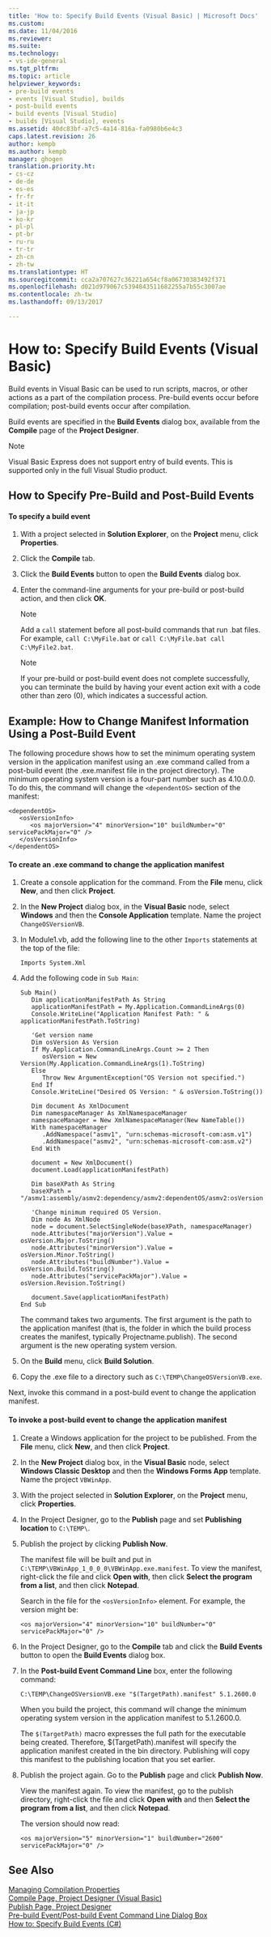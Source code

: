 ```yaml
---
title: 'How to: Specify Build Events (Visual Basic) | Microsoft Docs'
ms.custom: 
ms.date: 11/04/2016
ms.reviewer: 
ms.suite: 
ms.technology:
- vs-ide-general
ms.tgt_pltfrm: 
ms.topic: article
helpviewer_keywords:
- pre-build events
- events [Visual Studio], builds
- post-build events
- build events [Visual Studio]
- builds [Visual Studio], events
ms.assetid: 40dc83bf-a7c5-4a14-816a-fa0980b6e4c3
caps.latest.revision: 26
author: kempb
ms.author: kempb
manager: ghogen
translation.priority.ht:
- cs-cz
- de-de
- es-es
- fr-fr
- it-it
- ja-jp
- ko-kr
- pl-pl
- pt-br
- ru-ru
- tr-tr
- zh-cn
- zh-tw
ms.translationtype: HT
ms.sourcegitcommit: cca2a707627c36221a654cf8a06730383492f371
ms.openlocfilehash: d021d979067c5394843511682255a7b55c3007ae
ms.contentlocale: zh-tw
ms.lasthandoff: 09/13/2017

---
```

# <a name="how-to-specify-build-events-visual-basic"></a>How to: Specify Build Events (Visual Basic)
Build events in Visual Basic can be used to run scripts, macros, or other actions as a part of the compilation process. Pre-build events occur before compilation; post-build events occur after compilation.  
  
 Build events are specified in the **Build Events** dialog box, available from the **Compile** page of the **Project Designer**.  
  
> [!NOTE]
>  Visual Basic Express does not support entry of build events. This is supported only in the full Visual Studio product.  
  
## <a name="how-to-specify-pre-build-and-post-build-events"></a>How to Specify Pre-Build and Post-Build Events  
  
#### <a name="to-specify-a-build-event"></a>To specify a build event  
  
1.  With a project selected in **Solution Explorer**, on the **Project** menu, click **Properties**.  
  
2.  Click the **Compile** tab.  
  
3.  Click the **Build Events** button to open the **Build Events** dialog box.  
  
4.  Enter the command-line arguments for your pre-build or post-build action, and then click **OK**.  
  
    > [!NOTE]
    >  Add a `call` statement before all post-build commands that run .bat files. For example, `call C:\MyFile.bat` or `call C:\MyFile.bat call C:\MyFile2.bat`.  
  
    > [!NOTE]
    >  If your pre-build or post-build event does not complete successfully, you can terminate the build by having your event action exit with a code other than zero (0), which indicates a successful action.  
  
## <a name="example-how-to-change-manifest-information-using-a-post-build-event"></a>Example: How to Change Manifest Information Using a Post-Build Event  
 The following procedure shows how to set the minimum operating system version in the application manifest using an .exe command called from a post-build event (the .exe.manifest file in the project directory). The minimum operating system version is a four-part number such as 4.10.0.0. To do this, the command will change the `<dependentOS>` section of the manifest:  
  
```  
<dependentOS>  
   <osVersionInfo>  
      <os majorVersion="4" minorVersion="10" buildNumber="0" servicePackMajor="0" />  
   </osVersionInfo>  
</dependentOS>  
```  
  
#### <a name="to-create-an-exe-command-to-change-the-application-manifest"></a>To create an .exe command to change the application manifest  
  
1.  Create a console application for the command. From the **File** menu, click **New**, and then click **Project**.  
  
2.  In the **New Project** dialog box, in the **Visual Basic** node, select **Windows** and then the **Console Application** template. Name the project `ChangeOSVersionVB`.  
  
3.  In Module1.vb, add the following line to the other `Imports` statements at the top of the file:  
  
    ```  
    Imports System.Xml  
    ```  
  
4.  Add the following code in `Sub Main`:  
  
    ```  
    Sub Main()  
       Dim applicationManifestPath As String  
       applicationManifestPath = My.Application.CommandLineArgs(0)  
       Console.WriteLine("Application Manifest Path: " & applicationManifestPath.ToString)  
  
       'Get version name  
       Dim osVersion As Version  
       If My.Application.CommandLineArgs.Count >= 2 Then  
          osVersion = New Version(My.Application.CommandLineArgs(1).ToString)  
       Else  
          Throw New ArgumentException("OS Version not specified.")  
       End If  
       Console.WriteLine("Desired OS Version: " & osVersion.ToString())  
  
       Dim document As XmlDocument  
       Dim namespaceManager As XmlNamespaceManager  
       namespaceManager = New XmlNamespaceManager(New NameTable())  
       With namespaceManager  
          .AddNamespace("asmv1", "urn:schemas-microsoft-com:asm.v1")  
          .AddNamespace("asmv2", "urn:schemas-microsoft-com:asm.v2")  
       End With  
  
       document = New XmlDocument()  
       document.Load(applicationManifestPath)  
  
       Dim baseXPath As String  
       baseXPath = "/asmv1:assembly/asmv2:dependency/asmv2:dependentOS/asmv2:osVersionInfo/asmv2:os"  
  
       'Change minimum required OS Version.  
       Dim node As XmlNode  
       node = document.SelectSingleNode(baseXPath, namespaceManager)  
       node.Attributes("majorVersion").Value = osVersion.Major.ToString()  
       node.Attributes("minorVersion").Value = osVersion.Minor.ToString()  
       node.Attributes("buildNumber").Value = osVersion.Build.ToString()  
       node.Attributes("servicePackMajor").Value = osVersion.Revision.ToString()  
  
       document.Save(applicationManifestPath)  
    End Sub  
    ```  
  
     The command takes two arguments. The first argument is the path to the application manifest (that is, the folder in which the build process creates the manifest, typically Projectname.publish). The second argument is the new operating system version.  
  
5.  On the **Build** menu, click **Build Solution**.  
  
6.  Copy the .exe file to a directory such as `C:\TEMP\ChangeOSVersionVB.exe`.  
  
 Next, invoke this command in a post-build event to change the application manifest.  
  
#### <a name="to-invoke-a-post-build-event-to-change-the-application-manifest"></a>To invoke a post-build event to change the application manifest  
  
1.  Create a Windows application for the project to be published. From the **File** menu, click **New**, and then click **Project**.  
  
2.  In the **New Project** dialog box, in the **Visual Basic** node, select **Windows Classic Desktop** and then the **Windows Forms App** template. Name the project `VBWinApp`.  
  
3.  With the project selected in **Solution Explorer**, on the **Project** menu, click **Properties**.  
  
4.  In the Project Designer, go to the **Publish** page and set **Publishing location** to `C:\TEMP\`.  
  
5.  Publish the project by clicking **Publish Now**.  
  
     The manifest file will be built and put in `C:\TEMP\VBWinApp_1_0_0_0\VBWinApp.exe.manifest`. To view the manifest, right-click the file and click **Open with**, then click **Select the program from a list**, and then click **Notepad**.  
  
     Search in the file for the `<osVersionInfo>` element. For example, the version might be:  
  
    ```  
    <os majorVersion="4" minorVersion="10" buildNumber="0" servicePackMajor="0" />  
    ```  
  
6.  In the Project Designer, go to the **Compile** tab and click the **Build Events** button to open the **Build Events** dialog box.  
  
7.  In the **Post-build Event Command Line** box, enter the following command:  
  
     `C:\TEMP\ChangeOSVersionVB.exe "$(TargetPath).manifest" 5.1.2600.0`  
  
     When you build the project, this command will change the minimum operating system version in the application manifest to 5.1.2600.0.  
  
     The `$(TargetPath)` macro expresses the full path for the executable being created. Therefore, $(TargetPath).manifest will specify the application manifest created in the bin directory. Publishing will copy this manifest to the publishing location that you set earlier.  
  
8.  Publish the project again. Go to the **Publish** page and click **Publish Now**.  
  
     View the manifest again. To view the manifest, go to the publish directory, right-click the file and click **Open with** and then **Select the program from a list**, and then click **Notepad**.  
  
     The version should now read:  
  
    ```  
    <os majorVersion="5" minorVersion="1" buildNumber="2600" servicePackMajor="0" />  
    ```  
  
## <a name="see-also"></a>See Also  
 [Managing Compilation Properties](http://msdn.microsoft.com/en-us/94308881-f10f-4caf-a729-f1028e596a2c)   
 [Compile Page, Project Designer (Visual Basic)](../ide/reference/compile-page-project-designer-visual-basic.md)   
 [Publish Page, Project Designer](../ide/reference/publish-page-project-designer.md)   
 [Pre-build Event/Post-build Event Command Line Dialog Box](../ide/reference/pre-build-event-post-build-event-command-line-dialog-box.md)   
 [How to: Specify Build Events (C#)](../ide/how-to-specify-build-events-csharp.md)
